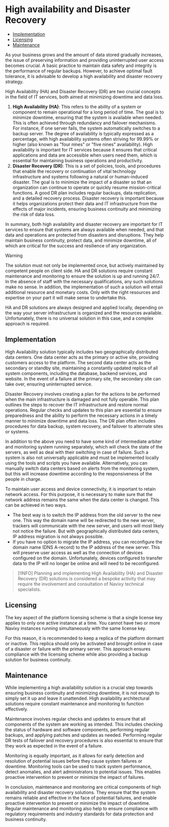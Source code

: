 # High availability and Disaster Recovery

- [Implementation](#implementation)
- [Licensing](#licensing)
- [Maintenance](#maintenance)

As your business grows and the amount of data stored gradually increases, the issue of preserving information and providing uninterrupted user access becomes crucial. A basic practice to maintain data safety and integrity is the performance of regular backups. However, to achieve optimal fault tolerance, it is advisable to develop a high availability and disaster recovery strategy.

High Availability (HA) and Disaster Recovery (DR) are two crucial concepts in the field of IT services, both aimed at minimizing downtime and data loss.

1. **High Availability (HA)**: This refers to the ability of a system or component to remain operational for a long period of time. The goal is to minimize downtime, ensuring that the system is available when needed. This is often achieved through redundancy and failover mechanisms. For instance, if one server fails, the system automatically switches to a backup server. The degree of availability is typically expressed as a percentage, with high availability systems often striving for 99.99% or higher (also known as "four nines" or "five nines" availability). High availability is important for IT services because it ensures that critical applications and data are accessible when users need them, which is essential for maintaining business operations and productivity.
2. **Disaster Recovery (DR)**: This is a set of policies, tools, and procedures that enable the recovery or continuation of vital technology infrastructure and systems following a natural or human-induced disaster. The goal is to minimize the impact of a disaster so that an organization can continue to operate or quickly resume mission-critical functions. A good DR plan includes regular backups, data replication, and a detailed recovery process. Disaster recovery is important because it helps organizations protect their data and IT infrastructure from the effects of major incidents, ensuring business continuity and minimizing the risk of data loss.

In summary, both high availability and disaster recovery are important for IT services to ensure that systems are always available when needed, and that data and operations are protected from disasters and disruptions. They help maintain business continuity, protect data, and minimize downtime, all of which are critical for the success and resilience of any organization.

> [!WARNING]
> The solution must not only be implemented once, but actively maintained by competent people on client side.
> HA and DR solutions require constant maintenance and monitoring to ensure the solution is up and running 24/7. In the absence of staff with the necessary qualifications, any such solutions make no sense. In addition, the implementation of such a solution will entail additional resource and monetary costs. Only with the right resources and expertise on your part it will make sense to undertake this.

HA and DR solutions are always designed and applied locally, depending on the way your server infrastructure is organized and the resources available. Unfortunately, there is no universal solution in this case, and a complex approach is required.

## Implementation

High Availability solution typically includes two geographically distributed data centers. One data center acts as the primary or active site, providing customers access to the platform. The second data center acts as the secondary or standby site, maintaining a constantly updated replica of all system components, including the database, backend services, and website. In the event of a failure at the primary site, the secondary site can take over, ensuring uninterrupted service.

Disaster Recovery involves creating a plan for the actions to be performed when the main infrastructure is damaged and not fully operable. This plan outlines the steps to recover the IT infrastructure and restore normal operations. Regular checks and updates to this plan are essential to ensure preparedness and the ability to perform the necessary actions in a timely manner to minimize downtime and data loss. The DR plan often includes procedures for data backup, system recovery, and failover to alternate sites or systems.

In addition to the above you need to have some kind of intermediate arbiter and monitoring system running separately, which will check the state of the servers, as well as deal with their switching in case of failure. Such a system is also not universally applicable and must be implemented locally using the tools and scripts you have available. Alternatively, you can manually switch data centers based on alerts from the monitoring system, but this will increase downtime according to the responsiveness of the people in charge.

To maintain user access and device connectivity, it is important to retain network access. For this purpose, it is necessary to make sure that the network address remains the same when the data center is changed. This can be achieved in two ways.

- The best way is to switch the IP address from the old server to the new one. This way the domain name will be redirected to the new server, trackers will communicate with the new server, and users will most likely not notice the failure. But with geographically distributed data centers, IP address migration is not always possible.
- If you have no option to migrate the IP address, you can reconfigure the domain name (DNS A-record) to the IP address of the new server. This will preserve user access as well as the connection of devices configured on the domain. Unfortunately, devices configured to transfer data to the IP will no longer be online and will need to be reconfigured.

> [!INFO]
> Planning and implementing High Availability (HA) and Disaster Recovery (DR) solutions is considered a bespoke activity that may require the involvement and consultation of Navixy technical specialists.

## Licensing

The key aspect of the platform licensing scheme is that a single license key applies to only one active instance at a time. You cannot have two or more Navixy instances running simultaneously with the same license key.

For this reason, it is recommended to keep a replica of the platform dormant or inactive. This replica should only be activated and brought online in case of a disaster or failure with the primary server. This approach ensures compliance with the licensing scheme while also providing a backup solution for business continuity.

## Maintenance

While implementing a high availability solution is a crucial step towards ensuring business continuity and minimizing downtime, it is not enough to simply set it up and leave it unattended. High availability architectural solutions require constant maintenance and monitoring to function effectively.

Maintenance involves regular checks and updates to ensure that all components of the system are working as intended. This includes checking the status of hardware and software components, performing regular backups, and applying patches and updates as needed. Performing regular DR tests of failover and recovery procedures is also essential to ensure that they work as expected in the event of a failure.

Monitoring is equally important, as it allows for early detection and resolution of potential issues before they cause system failures or downtime. Monitoring tools can be used to track system performance, detect anomalies, and alert administrators to potential issues. This enables proactive intervention to prevent or minimize the impact of failures.

In conclusion, maintenance and monitoring are critical components of high availability and disaster recovery solutions. They ensure that the system remains reliable and effective in the face of potential failures, and enable proactive intervention to prevent or minimize the impact of downtime. Regular maintenance and monitoring also help to ensure compliance with regulatory requirements and industry standards for data protection and business continuity.
